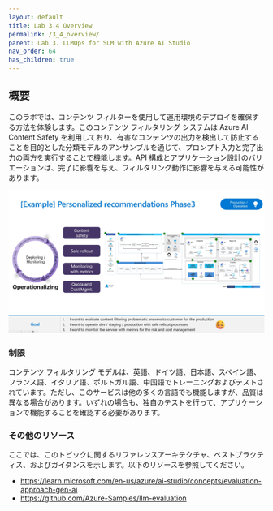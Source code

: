 ```yaml
---
layout: default
title: Lab 3.4 Overview
permalink: /3_4_overview/
parent: Lab 3. LLMOps for SLM with Azure AI Studio
nav_order: 64
has_children: true
---
```


## 概要
このラボでは、コンテンツ フィルターを使用して運用環境のデプロイを確保する方法を体験します。このコンテンツ フィルタリング システムは Azure AI Content Safety を利用しており、有害なコンテンツの出力を検出して防止することを目的とした分類モデルのアンサンブルを通じて、プロンプト入力と完了出力の両方を実行することで機能します。API 構成とアプリケーション設計のバリエーションは、完了に影響を与え、フィルタリング動作に影響を与える可能性があります。


![LLMOps](images/operation_requirements.jpg)

### 制限
コンテンツ フィルタリング モデルは、英語、ドイツ語、日本語、スペイン語、フランス語、イタリア語、ポルトガル語、中国語でトレーニングおよびテストされています。ただし、このサービスは他の多くの言語でも機能しますが、品質は異なる場合があります。いずれの場合も、独自のテストを行って、アプリケーションで機能することを確認する必要があります。

### その他のリソース
ここでは、このトピックに関するリファレンスアーキテクチャ、ベストプラクティス、およびガイダンスを示します。以下のリソースを参照してください。 

- https://learn.microsoft.com/en-us/azure/ai-studio/concepts/evaluation-approach-gen-ai
- https://github.com/Azure-Samples/llm-evaluation
